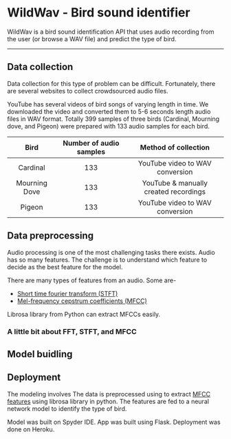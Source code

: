 # WildWav - Bird sound identifier

WildWav is a bird sound identification API that uses audio recording from the user (or browse a WAV file) and predict the type of bird.

---
## Data collection

Data collection for this type of problem can be difficult. Fortunately, there are several websites to collect crowdsourced audio files.

YouTube has several videos of bird songs of varying length in time. We downloaded the video and converted them to 5-6 seconds length audio files in WAV format. Totally 399 samples of three birds (Cardinal, Mourning dove, and Pigeon) were prepared with 133 audio samples for each bird.

| Bird  | Number of audio samples | Method of collection |
| :-------------: | :-------------: | :-------------: |
| Cardinal  | 133  | YouTube video to WAV conversion |
| Mourning Dove  | 133  | YouTube & manually created recordings |
| Pigeon  | 133  | YouTube video to WAV conversion |

## Data preprocessing

Audio processing is one of the most challenging tasks there exists. Audio has so many features. The challenge is to understand which feature to decide as the best feature for the model.

There are many types of features from an audio. Some are-
* [Short time fourier transform (STFT)](https://en.wikipedia.org/wiki/Short-time_Fourier_transform)
* [Mel-frequency cepstrum coefficients  (MFCC)](https://en.wikipedia.org/wiki/Mel-frequency_cepstrum#:~:text=Mel%2Dfrequency%20cepstral%20coefficients%20(MFCCs,%2Da%2Dspectrum%22).)

Librosa library from Python can extract MFCCs easily.
### A little bit about FFT, STFT, and MFCC
## Model buidling
## Deployment

The modeling involves 
The data is preprocessed using to extract [MFCC features]() using librosa library in python. The features are fed to a neural network model to identify the type of bird.

Model was built on Spyder IDE.
App was built using Flask.
Deployment was done on Heroku.
